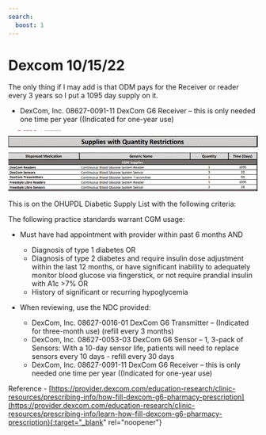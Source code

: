 ```yaml
---
search:
  boost: 1
---
```


# Dexcom 10/15/22


The only thing if I may add is that ODM pays for the Receiver or reader every 3 years so I put a 1095 day supply on it.
 
- DexCom, Inc. 08627-0091-11 DexCom G6 Receiver – this is only needed one time per year ((Indicated for one-year use)

![Alt text](dexcom_1.png)

This is on the OHUPDL Diabetic Supply List with the following criteria:
 
The following practice standards warrant CGM usage:
 
- Must have had appointment with provider within past 6 months AND
    - Diagnosis of type 1 diabetes OR
	- Diagnosis of type 2 diabetes and require insulin dose adjustment within the last 12 months, or have significant
	inability to adequately monitor blood glucose via fingerstick, or not require prandial insulin with A1c >7% OR
	- History of significant or recurring hypoglycemia
	 
- When reviewing, use the NDC provided:
	 
	- DexCom, Inc. 08627-0016-01 DexCom G6 Transmitter – (Indicated for three-month use) (refill every 3 months)
	- DexCom, Inc. 08627-0053-03 DexCom G6 Sensor – 1, 3-pack of Sensors: With a 10-day sensor life, patients will need to replace sensors every 10 days - refill every 30 days
    - DexCom, Inc. 08627-0091-11 DexCom G6 Receiver – this is only needed one time per year ((Indicated for one-year use)

Reference - [https://provider.dexcom.com/education-research/clinic-resources/prescribing-info/how-fill-dexcom-g6-pharmacy-prescription](https://provider.dexcom.com/education-research/clinic-resources/prescribing-info/learn-how-fill-dexcom-g6-pharmacy-prescription){:target="_blank" rel="noopener"}
